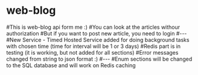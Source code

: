 # web-blog

#This is web-blog api form me :)
#You can look at the articles withour authorization 
#But if you want to post new article, you need to login
#---
#New Service - Timed Hosted Service added for doing background tasks with chosen time (time for interval will be 1 or 3 days)
#Redis part is in testing (it is working, but not added for all sections)
#Error messages changed from string to json format :)
#---
#Enum sections will be changed to the SQL database and will work on Redis caching
